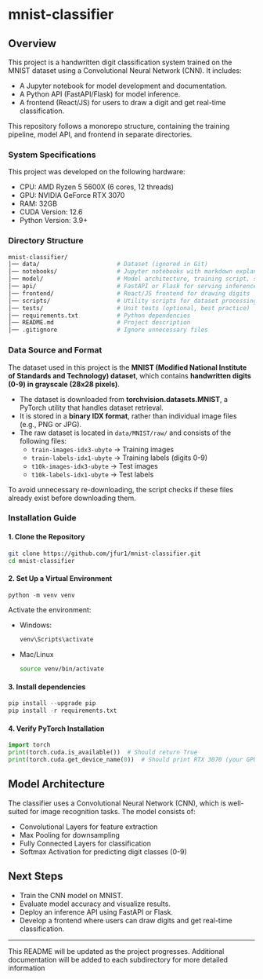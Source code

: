 # mnist-classifier

## Overview

This project is a handwritten digit classification system trained on the MNIST dataset using a Convolutional Neural Network (CNN). It includes:

- A Jupyter notebook for model development and documentation.
- A Python API (FastAPI/Flask) for model inference.
- A frontend (React/JS) for users to draw a digit and get real-time classification.

This repository follows a monorepo structure, containing the training pipeline, model API, and frontend in separate directories.

### System Specifications

This project was developed on the following hardware:
- CPU: AMD Ryzen 5 5600X (6 cores, 12 threads)
- GPU: NVIDIA GeForce RTX 3070
- RAM: 32GB
- CUDA Version: 12.6
- Python Version: 3.9+

### Directory Structure

```bash
mnist-classifier/
│── data/                      # Dataset (ignored in Git)
│── notebooks/                 # Jupyter notebooks with markdown explanations
│── model/                     # Model architecture, training script, saved models
│── api/                       # FastAPI or Flask for serving inference
│── frontend/                  # React/JS frontend for drawing digits
│── scripts/                   # Utility scripts for dataset processing
│── tests/                     # Unit tests (optional, best practice)
│── requirements.txt           # Python dependencies
│── README.md                  # Project description
│── .gitignore                 # Ignore unnecessary files
```

### Data Source and Format

The dataset used in this project is the **MNIST (Modified National Institute of Standards and Technology) dataset**, which contains **handwritten digits (0-9) in grayscale (28x28 pixels)**.

- The dataset is downloaded from **torchvision.datasets.MNIST**, a PyTorch utility that handles dataset retrieval.
- It is stored in a **binary IDX format**, rather than individual image files (e.g., PNG or JPG).
- The raw dataset is located in `data/MNIST/raw/` and consists of the following files:
    - `train-images-idx3-ubyte` → Training images
    - `train-labels-idx1-ubyte` → Training labels (digits 0-9)
    - `t10k-images-idx3-ubyte` → Test images
    - `t10k-labels-idx1-ubyte` → Test labels

To avoid unnecessary re-downloading, the script checks if these files already exist before downloading them.

### Installation Guide

#### 1. Clone the Repository
```bash
git clone https://github.com/jfur1/mnist-classifier.git
cd mnist-classifier
```

#### 2. Set Up a Virtual Environment
```python
python -m venv venv
```

Activate the environment:
- Windows:

    ```bash
    venv\Scripts\activate
    ```

- Mac/Linux

    ```bash
    source venv/bin/activate
    ```

#### 3. Install dependencies
```python
pip install --upgrade pip
pip install -r requirements.txt
```

#### 4. Verify PyTorch Installation
```python
import torch
print(torch.cuda.is_available())  # Should return True
print(torch.cuda.get_device_name(0))  # Should print RTX 3070 (your GPU)
```

## Model Architecture
The classifier uses a Convolutional Neural Network (CNN), which is well-suited for image recognition tasks. The model consists of:
- Convolutional Layers for feature extraction
- Max Pooling for downsampling
- Fully Connected Layers for classification
- Softmax Activation for predicting digit classes (0-9)

## Next Steps
- Train the CNN model on MNIST.
- Evaluate model accuracy and visualize results.
- Deploy an inference API using FastAPI or Flask.
- Develop a frontend where users can draw digits and get real-time classification.

---

This README will be updated as the project progresses. Additional documentation will be added to each subdirectory for more detailed information